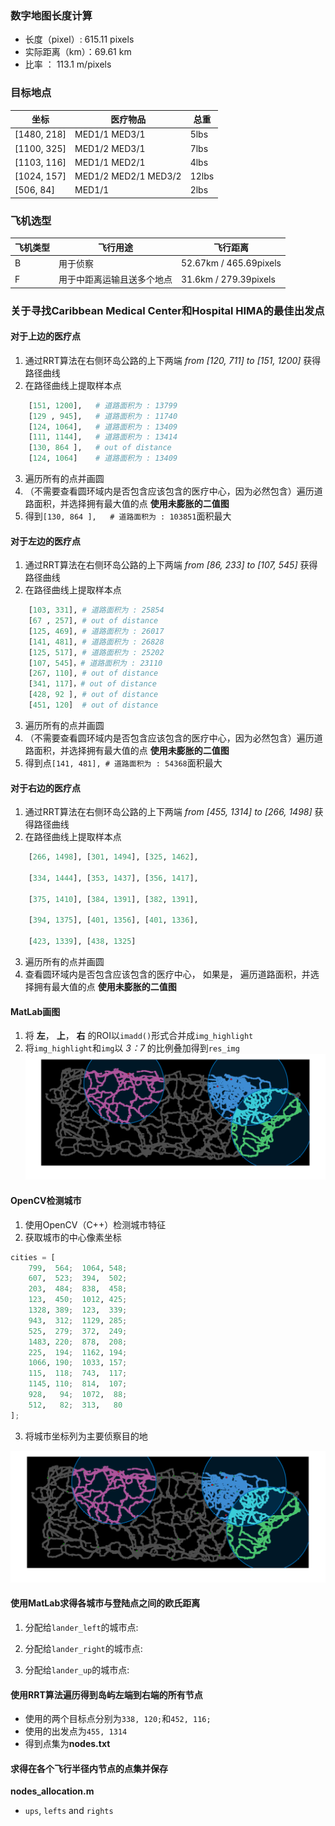 ### 数字地图长度计算
- 长度（pixel）: 615.11 pixels
- 实际距离（km）：69.61 km
- 比率 ： 113.1 m/pixels 

### 目标地点
坐标 | 医疗物品 | 总重 |
  ------------- | ------------- |  ------------- |
[1480, 218] | MED1/1 MED3/1        |  5lbs 
[1100, 325] | MED1/2 MED3/1        |  7lbs 
[1103, 116] | MED1/1 MED2/1        |  4lbs 
[1024, 157] | MED1/2 MED2/1 MED3/2 |  12lbs
[506, 84]   | MED1/1               |  2lbs 

### 飞机选型
飞机类型 | 飞行用途 | 飞行距离
 ------------- | ------------- | -------------
B | 用于侦察                    | 52.67km / 465.69pixels
F | 用于中距离运输且送多个地点     | 31.6km  / 279.39pixels

### 关于寻找Caribbean Medical Center和Hospital HIMA的最佳出发点

#### 对于上边的医疗点
1. 通过RRT算法在右侧环岛公路的上下两端 *from [120, 711] to [151, 1200]* 获得路径曲线
2. 在路径曲线上提取样本点
```python
    [151, 1200],   # 道路面积为 : 13799
    [129 , 945],   # 道路面积为 : 11740
    [124, 1064],   # 道路面积为 : 13409
    [111, 1144],   # 道路面积为 : 13414
    [130, 864 ],   # out of distance
    [124, 1064]    # 道路面积为 : 13409
```
3. 遍历所有的点并画圆
4. （不需要查看圆环域内是否包含应该包含的医疗中心，因为必然包含）遍历道路面积，并选择拥有最大值的点 **使用未膨胀的二值图**
5. 得到`[130, 864 ],   # 道路面积为 : 103851`面积最大

#### 对于左边的医疗点
1. 通过RRT算法在右侧环岛公路的上下两端 *from [86, 233] to [107, 545]* 获得路径曲线
2. 在路径曲线上提取样本点
```python
    [103, 331], # 道路面积为 : 25854
    [67 , 257], # out of distance
    [125, 469], # 道路面积为 : 26017
    [141, 481], # 道路面积为 : 26828
    [125, 517], # 道路面积为 : 25202
    [107, 545]，# 道路面积为 : 23110
    [267, 110], # out of distance
    [341, 117]，# out of distance
    [428, 92 ], # out of distance
    [451, 120]  # out of distance
```
3. 遍历所有的点并画圆
4. （不需要查看圆环域内是否包含应该包含的医疗中心，因为必然包含）遍历道路面积，并选择拥有最大值的点 **使用未膨胀的二值图**
5. 得到点`[141, 481], # 道路面积为 : 54368`面积最大


#### 对于右边的医疗点
1. 通过RRT算法在右侧环岛公路的上下两端 *from [455, 1314] to [266, 1498]* 获得路径曲线
2. 在路径曲线上提取样本点
```python
    [266, 1498], [301, 1494], [325, 1462],

    [334, 1444], [353, 1437], [356, 1417],

    [375, 1410], [384, 1391], [382, 1391],

    [394, 1375], [401, 1356], [401, 1336],

    [423, 1339], [438, 1325]
```
3. 遍历所有的点并画圆
4. 查看圆环域内是否包含应该包含的医疗中心， 如果是， 遍历道路面积，并选择拥有最大值的点 **使用未膨胀的二值图**

#### MatLab画图
1. 将 **左**， **上**， **右** 的ROI以`imadd()`形式合并成`img_highlight`
2. 将`img_highlight`和`img`以 *3：7* 的比例叠加得到`res_img`
![](imgs/cricle.png)


#### OpenCV检测城市
1. 使用OpenCV（C++）检测城市特征
2. 获取城市的中心像素坐标
```python
cities = [
    799,  564;  1064, 548;
    607,  523;  394,  502;
    203,  484;  838,  458;
    123,  450;  1012, 425;
    1328, 389;  123,  339;
    943,  312;  1129, 285;
    525,  279;  372,  249;
    1483, 220;  878,  208;
    225,  194;  1162, 194;
    1066, 190;  1033, 157;
    115,  118;  743,  117;
    1145, 110;  814,  107;
    928,   94;  1072,  88;
    512,   82;  313,   80
];
```
3. 将城市坐标列为主要侦察目的地

![](imgs/cricle_with_cities.png)

#### 使用MatLab求得各城市与登陆点之间的欧氏距离

1. 分配给`lander_left`的城市点:



2. 分配给`lander_right`的城市点:


3. 分配给`lander_up`的城市点:


#### 使用RRT算法遍历得到岛屿左端到右端的所有节点

- 使用的两个目标点分别为`338, 120;`和`452, 116;`
- 使用的出发点为`455, 1314`
- 得到点集为**nodes.txt**
  
#### 求得在各个飞行半径内节点的点集并保存

**nodes_allocation.m**
- `ups`, `lefts` and `rights`
